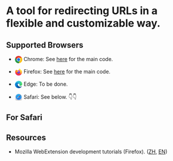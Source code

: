 # A tool for redirecting URLs in a flexible and customizable way.


## Supported Browsers
- <img src="./logos/chrome.svg" width="20" height="20" style="vertical-align:top;"/> Chrome: See [here](./Chrome/README.md) for the main code.

- <img src="./logos/firefox.svg" alt="Firefox" width="20" height="20" style="vertical-align:top;"/> Firefox: See [here](./Firefox/README.md) for the main code.

- <img src="./logos/microsoft-edge-96.png" alt="Edge" width="20" height="20" style="vertical-align:top;"/> Edge: To be done.

- <img src="./logos/safari-200.png" alt="Safari" width="20" height="20" style="vertical-align:top;"/> Safari: See below. 👇👇

## For Safari








## Resources

- Mozilla WebExtension development tutorials (Firefox). ([ZH](https://developer.mozilla.org/zh-CN/docs/Mozilla/Add-ons/WebExtensions), [EN](https://developer.mozilla.org/en-US/docs/Mozilla/Add-ons/WebExtensions))